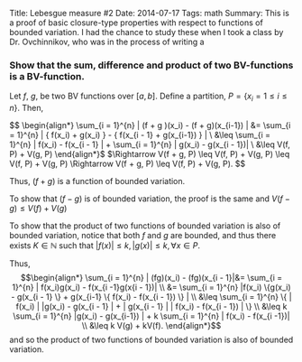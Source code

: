 ﻿Title:  Lebesgue measure #2
Date: 2014-07-17
Tags: math
Summary: This is a proof of basic closure-type properties with respect to functions of bounded variation. I had the chance to study these when I took a class by Dr. Ovchinnikov, who was in the process of writing a 
### Show that the sum, difference and product of two BV-functions is a BV-function. ###

Let  $f$, $g$, be two BV functions over $[a, b]$.  Define a partition, $P = \{x_i = 1 \leq i \leq n \}.$  Then,  

$$
\begin{align*}
\sum_{i = 1}^{n} | (f + g )(x_i) - (f + g)(x_{i-1}) | &= \sum_{i = 1}^{n} | \{ f(x_i) + g(x_i) \} - \{ f(x_{i - 1} + g(x_{i-1}) \} |
\\  &\leq \sum_{i = 1}^{n} | f(x_i) - f(x_{i - 1} | + \sum_{i = 1}^{n} | g(x_i) - g(x_{i - 1})|
\\  &\leq  V(f, P) + V(g, P)
\end{align*}$ 
$\Rightarrow V(f + g, P) \leq V(f, P) + V(g, P) \leq V(f, P) + V(g, P)
\Rightarrow V(f + g, P) \leq V(f, P) + V(g, P).
$$  

Thus, $(f + g)$ is a function of bounded variation.

To show that $(f - g)$ is of bounded variation, the proof is the same and $V(f - g) \leq V(f) + V(g)$

To show that the product of two functions of bounded variation is also of bounded variation, notice that both $f$ and $g$ are bounded, and thus there exists $K \in \mathbb{N}$ such that
$|f(x)| \leq k, |g(x) | \leq k, \forall x \in P$.

Thus, 
$$\begin{align*}
\sum_{i = 1}^{n} | (fg)(x_i) - (fg)(x_{i - 1}|&= \sum_{i = 1}^{n} | f(x_i)g(x_i) - f(x_{i -1}g(x{i - 1})|
\\ &= \sum_{i = 1}^{n} |f(x_i) \{g(x_i) - g(x_{i - 1} \} + g(x_{i-1} \{ f(x_i) - f(x_{i - 1}) \} |
\\ &\leq \sum_{i = 1}^{n} \{ | f(x_i) | |g(x_i)  - g(x_{i - 1} | + | g(x_{i - 1} | | f(x_i) - f(x_{i - 1}) | \}
\\ &\leq k \sum_{i = 1}^{n} |g(x_i) - g(x_{i-1}) | + k \sum_{i = 1}^{n} | f(x_i) - f(x_{i -1})|
\\ &\leq k V(g) + kV(f).
\end{align*}$$
and so the product of two functions of bounded variation is also of bounded variation.
